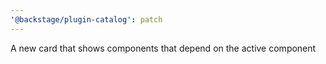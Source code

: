 ```yaml
---
'@backstage/plugin-catalog': patch
---
```


A new card that shows components that depend on the active component
